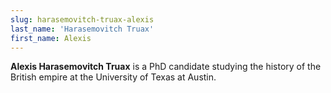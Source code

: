 ```yaml
---
slug: harasemovitch-truax-alexis
last_name: 'Harasemovitch Truax'
first_name: Alexis
---
```

**Alexis Harasemovitch Truax** is a PhD candidate studying the history of the British empire at the University of Texas at Austin.